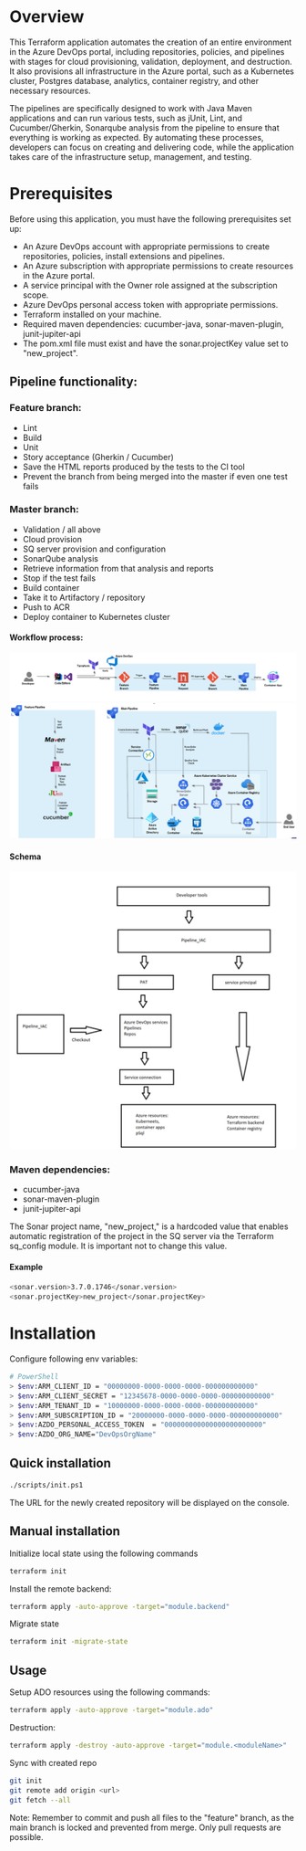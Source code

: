 
# Overview

This Terraform application automates the creation of an entire environment in the Azure DevOps portal, including repositories, policies, and pipelines with stages for cloud provisioning, validation, deployment, and destruction. It also provisions all infrastructure in the Azure portal, such as a Kubernetes cluster, Postgres database, analytics, container registry, and other necessary resources.

The pipelines are specifically designed to work with Java Maven applications and can run various tests, such as jUnit, Lint, and Cucumber/Gherkin, Sonarqube analysis from the pipeline to ensure that everything is working as expected. By automating these processes, developers can focus on creating and delivering code, while the application takes care of the infrastructure setup, management, and testing.

# Prerequisites
Before using this application, you must have the following prerequisites set up:

- An Azure DevOps account with appropriate permissions to create repositories, policies, install extensions and pipelines.
- An Azure subscription with appropriate permissions to create resources in the Azure portal.
- A service principal with the Owner role assigned at the subscription scope.
- Azure DevOps personal access token with appropriate permissions.
- Terraform installed on your machine.
- Required maven dependencies: cucumber-java, sonar-maven-plugin, junit-jupiter-api
- The pom.xml file must exist and have the sonar.projectKey value set to "new_project".


## Pipeline functionality:

### Feature branch:

- Lint
- Build
- Unit
- Story acceptance (Gherkin / Cucumber)
- Save the HTML reports produced by the tests to the CI tool
- Prevent the branch from being merged into the master if even one test fails

### Master branch:
- Validation / all above
- Cloud provision
- SQ server provision and configuration
- SonarQube analysis
- Retrieve information from that analysis and reports
- Stop if the test fails
- Build container
- Take it to Artifactory / repository
- Push to ACR
- Deploy container to Kubernetes cluster

#### Workflow process:
![img_1.png](img_1.png)
![img.png](img.png)



#### Schema
![img_2.png](img_2.png)


### Maven dependencies: 
- cucumber-java
- sonar-maven-plugin
- junit-jupiter-api

The Sonar project name, "new_project," is a hardcoded value that enables automatic registration of the project in the SQ server via the Terraform sq_config module. It is important not to change this value.

#### Example
```bash 
<sonar.version>3.7.0.1746</sonar.version>
<sonar.projectKey>new_project</sonar.projectKey>
``` 
# Installation

Configure following env variables:
```bash 
# PowerShell
> $env:ARM_CLIENT_ID = "00000000-0000-0000-0000-000000000000"
> $env:ARM_CLIENT_SECRET = "12345678-0000-0000-0000-000000000000"
> $env:ARM_TENANT_ID = "10000000-0000-0000-0000-000000000000"
> $env:ARM_SUBSCRIPTION_ID = "20000000-0000-0000-0000-000000000000"
> $env:AZDO_PERSONAL_ACCESS_TOKEN  = "000000000000000000000000"
> $env:AZDO_ORG_NAME="DevOpsOrgName"

``` 

## Quick installation

```bash 
./scripts/init.ps1
``` 

The URL for the newly created repository will be displayed on the console.

## Manual installation

Initialize local state using the following commands

```bash 
terraform init
``` 
Install the remote backend:
```bash 
terraform apply -auto-approve -target="module.backend"
```
Migrate state
```bash 
terraform init -migrate-state 
```


## Usage

Setup ADO resources using the following commands:
```bash 
terraform apply -auto-approve -target="module.ado"   
```

Destruction:
```bash
terraform apply -destroy -auto-approve -target="module.<moduleName>"   
```

Sync with created repo

```bash 
git init
git remote add origin <url>
git fetch --all
```
Note: Remember to commit and push all files to the "feature" branch, as the main branch is locked and prevented from merge. Only pull requests are possible.

